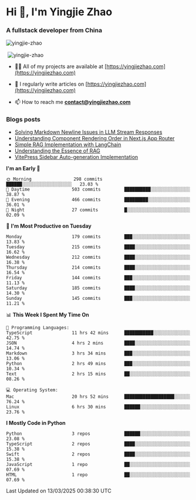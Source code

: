 <h1 align="left">Hi 👋, I'm Yingjie Zhao</h1>
<h3 align="left">A fullstack developer from China</h3>

<p align="left"> <img src="https://komarev.com/ghpvc/?username=yingjie-zhao&label=Profile%20views&color=0e75b6&style=flat" alt="yingjie-zhao" /> </p>
<p align="left">&nbsp;<img align="center" src="https://github-readme-stats-yingjiezhao.vercel.app/api?username=yingjie-zhao&show_icons=true&locale=en&theme=github_dark" alt="yingjie-zhao" /></p>

- 👨‍💻 All of my projects are available at [https://yingjiezhao.com](https://yingjiezhao.com)

- 📝 I regularly write articles on [https://yingjiezhao.com](https://yingjiezhao.com)

- 📫 How to reach me **contact@yingjiezhao.com**

### Blogs posts
<!-- BLOG-POST-LIST:START -->
- [Solving Markdown Newline Issues in LLM Stream Responses](https://yingjiezhao.com/en/articles/Solving-Markdown-Newline-Issues-in-LLM-Stream-Responses/)
- [Understanding Component Rendering Order in Next.js App Router](https://yingjiezhao.com/en/articles/Understanding-Component-Rendering-Order-in-Next.js-App-Router/)
- [Simple RAG Implementation with LangChain](https://yingjiezhao.com/en/articles/Simple-RAG-Implementation-with-LangChain/)
- [Understanding the Essence of RAG](https://yingjiezhao.com/en/articles/Understanding-the-Essence-of-RAG/)
- [VitePress Sidebar Auto-generation Implementation](https://yingjiezhao.com/en/articles/vitepress-sidebar-auto-generation/)
<!-- BLOG-POST-LIST:END -->

<!--START_SECTION:waka-->
**I'm an Early 🐤** 

```text
🌞 Morning                298 commits         ██████░░░░░░░░░░░░░░░░░░░   23.03 % 
🌆 Daytime                503 commits         ██████████░░░░░░░░░░░░░░░   38.87 % 
🌃 Evening                466 commits         █████████░░░░░░░░░░░░░░░░   36.01 % 
🌙 Night                  27 commits          █░░░░░░░░░░░░░░░░░░░░░░░░   02.09 % 
```
📅 **I'm Most Productive on Tuesday** 

```text
Monday                   179 commits         ███░░░░░░░░░░░░░░░░░░░░░░   13.83 % 
Tuesday                  215 commits         ████░░░░░░░░░░░░░░░░░░░░░   16.62 % 
Wednesday                212 commits         ████░░░░░░░░░░░░░░░░░░░░░   16.38 % 
Thursday                 214 commits         ████░░░░░░░░░░░░░░░░░░░░░   16.54 % 
Friday                   144 commits         ███░░░░░░░░░░░░░░░░░░░░░░   11.13 % 
Saturday                 185 commits         ████░░░░░░░░░░░░░░░░░░░░░   14.30 % 
Sunday                   145 commits         ███░░░░░░░░░░░░░░░░░░░░░░   11.21 % 
```


📊 **This Week I Spent My Time On** 

```text
💬 Programming Languages: 
TypeScript               11 hrs 42 mins      ███████████░░░░░░░░░░░░░░   42.75 % 
JSON                     4 hrs 2 mins        ████░░░░░░░░░░░░░░░░░░░░░   14.74 % 
Markdown                 3 hrs 34 mins       ███░░░░░░░░░░░░░░░░░░░░░░   13.06 % 
Python                   2 hrs 49 mins       ███░░░░░░░░░░░░░░░░░░░░░░   10.34 % 
Text                     2 hrs 15 mins       ██░░░░░░░░░░░░░░░░░░░░░░░   08.26 % 

💻 Operating System: 
Mac                      20 hrs 52 mins      ███████████████████░░░░░░   76.24 % 
Linux                    6 hrs 30 mins       ██████░░░░░░░░░░░░░░░░░░░   23.76 % 
```

**I Mostly Code in Python** 

```text
Python                   3 repos             ██████░░░░░░░░░░░░░░░░░░░   23.08 % 
TypeScript               2 repos             ████░░░░░░░░░░░░░░░░░░░░░   15.38 % 
Swift                    2 repos             ████░░░░░░░░░░░░░░░░░░░░░   15.38 % 
JavaScript               1 repo              ██░░░░░░░░░░░░░░░░░░░░░░░   07.69 % 
HTML                     1 repo              ██░░░░░░░░░░░░░░░░░░░░░░░   07.69 % 
```




 Last Updated on 13/03/2025 00:38:30 UTC
<!--END_SECTION:waka-->
<!-- 
<h3 align="left">Connect with me:</h3>
<p align="left">
<a href="https://twitter.com/izhaoyingjie" target="blank"><img align="center" src="https://raw.githubusercontent.com/rahuldkjain/github-profile-readme-generator/master/src/images/icons/Social/twitter.svg" alt="izhaoyingjie" height="30" width="40" /></a>
<a href="/https://yingjiezhao.com/en/feed.xml" target="blank"><img align="center" src="https://raw.githubusercontent.com/rahuldkjain/github-profile-readme-generator/master/src/images/icons/Social/rss.svg" alt="https://yingjiezhao.com/en/feed.xml" height="30" width="40" /></a>
</p> -->
<!-- 
<h3 align="left">Languages and Tools:</h3>
<p align="left"> <a href="https://www.docker.com/" target="_blank" rel="noreferrer"> <img src="https://raw.githubusercontent.com/devicons/devicon/master/icons/docker/docker-original-wordmark.svg" alt="docker" width="40" height="40"/> </a> <a href="https://www.elastic.co" target="_blank" rel="noreferrer"> <img src="https://www.vectorlogo.zone/logos/elastic/elastic-icon.svg" alt="elasticsearch" width="40" height="40"/> </a> <a href="https://www.figma.com/" target="_blank" rel="noreferrer"> <img src="https://www.vectorlogo.zone/logos/figma/figma-icon.svg" alt="figma" width="40" height="40"/> </a> <a href="https://flask.palletsprojects.com/" target="_blank" rel="noreferrer"> <img src="https://www.vectorlogo.zone/logos/pocoo_flask/pocoo_flask-icon.svg" alt="flask" width="40" height="40"/> </a> <a href="https://git-scm.com/" target="_blank" rel="noreferrer"> <img src="https://www.vectorlogo.zone/logos/git-scm/git-scm-icon.svg" alt="git" width="40" height="40"/> </a> <a href="https://grafana.com" target="_blank" rel="noreferrer"> <img src="https://www.vectorlogo.zone/logos/grafana/grafana-icon.svg" alt="grafana" width="40" height="40"/> </a> <a href="https://www.java.com" target="_blank" rel="noreferrer"> <img src="https://raw.githubusercontent.com/devicons/devicon/master/icons/java/java-original.svg" alt="java" width="40" height="40"/> </a> <a href="https://www.jenkins.io" target="_blank" rel="noreferrer"> <img src="https://www.vectorlogo.zone/logos/jenkins/jenkins-icon.svg" alt="jenkins" width="40" height="40"/> </a> <a href="https://www.elastic.co/kibana" target="_blank" rel="noreferrer"> <img src="https://www.vectorlogo.zone/logos/elasticco_kibana/elasticco_kibana-icon.svg" alt="kibana" width="40" height="40"/> </a> <a href="https://kubernetes.io" target="_blank" rel="noreferrer"> <img src="https://www.vectorlogo.zone/logos/kubernetes/kubernetes-icon.svg" alt="kubernetes" width="40" height="40"/> </a> <a href="https://www.linux.org/" target="_blank" rel="noreferrer"> <img src="https://raw.githubusercontent.com/devicons/devicon/master/icons/linux/linux-original.svg" alt="linux" width="40" height="40"/> </a> <a href="https://www.mysql.com/" target="_blank" rel="noreferrer"> <img src="https://raw.githubusercontent.com/devicons/devicon/master/icons/mysql/mysql-original-wordmark.svg" alt="mysql" width="40" height="40"/> </a> <a href="https://nextjs.org/" target="_blank" rel="noreferrer"> <img src="https://cdn.worldvectorlogo.com/logos/nextjs-2.svg" alt="nextjs" width="40" height="40"/> </a> <a href="https://www.nginx.com" target="_blank" rel="noreferrer"> <img src="https://raw.githubusercontent.com/devicons/devicon/master/icons/nginx/nginx-original.svg" alt="nginx" width="40" height="40"/> </a> <a href="https://www.oracle.com/" target="_blank" rel="noreferrer"> <img src="https://raw.githubusercontent.com/devicons/devicon/master/icons/oracle/oracle-original.svg" alt="oracle" width="40" height="40"/> </a> <a href="https://pandas.pydata.org/" target="_blank" rel="noreferrer"> <img src="https://raw.githubusercontent.com/devicons/devicon/2ae2a900d2f041da66e950e4d48052658d850630/icons/pandas/pandas-original.svg" alt="pandas" width="40" height="40"/> </a> <a href="https://postman.com" target="_blank" rel="noreferrer"> <img src="https://www.vectorlogo.zone/logos/getpostman/getpostman-icon.svg" alt="postman" width="40" height="40"/> </a> <a href="https://www.python.org" target="_blank" rel="noreferrer"> <img src="https://raw.githubusercontent.com/devicons/devicon/master/icons/python/python-original.svg" alt="python" width="40" height="40"/> </a> <a href="https://pytorch.org/" target="_blank" rel="noreferrer"> <img src="https://www.vectorlogo.zone/logos/pytorch/pytorch-icon.svg" alt="pytorch" width="40" height="40"/> </a> <a href="https://reactjs.org/" target="_blank" rel="noreferrer"> <img src="https://raw.githubusercontent.com/devicons/devicon/master/icons/react/react-original-wordmark.svg" alt="react" width="40" height="40"/> </a> <a href="https://redis.io" target="_blank" rel="noreferrer"> <img src="https://raw.githubusercontent.com/devicons/devicon/master/icons/redis/redis-original-wordmark.svg" alt="redis" width="40" height="40"/> </a> <a href="https://www.rust-lang.org" target="_blank" rel="noreferrer"> <img src="https://raw.githubusercontent.com/devicons/devicon/master/icons/rust/rust-plain.svg" alt="rust" width="40" height="40"/> </a> <a href="https://scikit-learn.org/" target="_blank" rel="noreferrer"> <img src="https://upload.wikimedia.org/wikipedia/commons/0/05/Scikit_learn_logo_small.svg" alt="scikit_learn" width="40" height="40"/> </a> <a href="https://spring.io/" target="_blank" rel="noreferrer"> <img src="https://www.vectorlogo.zone/logos/springio/springio-icon.svg" alt="spring" width="40" height="40"/> </a> <a href="https://developer.apple.com/swift/" target="_blank" rel="noreferrer"> <img src="https://raw.githubusercontent.com/devicons/devicon/master/icons/swift/swift-original.svg" alt="swift" width="40" height="40"/> </a> <a href="https://www.typescriptlang.org/" target="_blank" rel="noreferrer"> <img src="https://raw.githubusercontent.com/devicons/devicon/master/icons/typescript/typescript-original.svg" alt="typescript" width="40" height="40"/> </a> </p> -->
